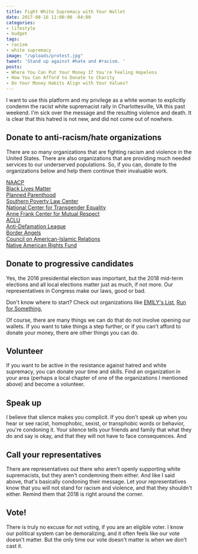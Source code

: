 ```yaml
---
title: Fight White Supremacy with Your Wallet
date: 2017-08-16 11:00:00 -04:00
categories:
- lifestyle
- budget
tags:
- racism
- white supremacy
image: "/uploads/protest.jpg"
tweet: 'Stand up against #hate and #racism. '
posts:
- Where You Can Put Your Money If You're Feeling Hopeless
- How You Can Afford to Donate to Charity
- Do Your Money Habits Align with Your Values?
---
```


I want to use this platform and my privilege as a white woman to explicitly condemn the racist white supremacist rally in Charlottesville, VA this past weekend. I'm sick over the message and the resulting violence and death. It is clear that this hatred is not new, and did not come out of nowhere.

## Donate to anti-racism/hate organizations

There are so many organizations that are fighting racism and violence in the United States. There are also organizations that are providing much needed services to our underserved populations. So, if you can, donate to the organizations below and help them continue their invaluable work.

[NAACP](http://www.naacp.org/)\
[Black Lives Matter](http://blacklivesmatter.com/)\
[Planned Parenthood](https://www.plannedparenthood.org/)\
[Southern Poverty Law Center](https://www.splcenter.org/)\
[National Center for Transgender Equality](https://www.transequality.org/)\
[Anne Frank Center for Mutual Respect](http://annefrank.com/)\
[ACLU](https://www.aclu.org/)\
[Anti-Defamation League](https://www.adl.org/)\
[Border Angels](http://www.borderangels.org/)\
[Council on American-Islamic Relations](https://www.cair.com/)\
[Native American Rights Fund](http://www.narf.org/)

## Donate to progressive candidates

Yes, the 2016 presidential election was important, but the 2018 mid-term elections and all local elections matter just as much, if not more. Our representatives in Congress make our laws, good or bad.

Don't know where to start? Check out organizations like [EMILY's List](http://www.emilyslist.org/), [Run for Something](https://www.runforsomething.net/),

Of course, there are many things we can do that do not involve opening our wallets. If you want to take things a step further, or if you can't afford to donate your money, there are other things you can do.

## Volunteer

If you want to be active in the resistance against hatred and white supremacy, you can donate your time and skills. Find an organization in your area (perhaps a local chapter of one of the organizations I mentioned above) and become a volunteer.

## Speak up

I believe that silence makes you complicit. If you don't speak up when you hear or see racist, homophobic, sexist, or transphobic words or behavior, you're condoning it. Your silence tells your friends and family that what they do and say is okay, and that they will not have to face consequences. And 

## Call your representatives

There are representatives out there who aren't openly supporting white supremacists, but they aren't condemning them either. And like I said above, that's basically condoning their message. Let your representatives know that you will not stand for racism and violence, and that they shouldn't either. Remind them that 2018 is right around the corner.

## Vote!

There is truly no excuse for not voting, if you are an eligible voter. I know our political system can be demoralizing, and it often feels like our vote doesn't matter. But the only time our vote doesn't matter is when we don't cast it.